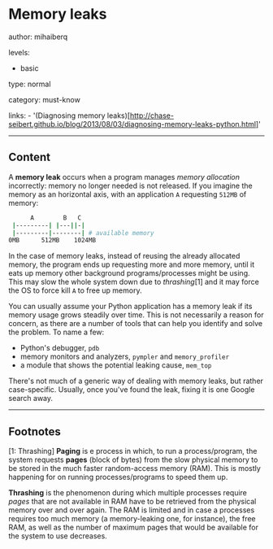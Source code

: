 # Memory leaks
author: mihaiberq

levels:

  - basic

type: normal

category: must-know

links:
    - '(Diagnosing memory leaks)[http://chase-seibert.github.io/blog/2013/08/03/diagnosing-memory-leaks-python.html]'

---
## Content

A **memory leak** occurs when a program manages *memory allocation* incorrectly: memory no longer needed is not released. If you imagine the memory as an horizontal axis, with an application `A` requesting `512MB` of memory:
```bash
      A        B   C
 |---------| |---||-|
 |---------|--------| # available memory
0MB      512MB    1024MB
```
In the case of memory leaks, instead of reusing the already allocated memory, the program ends up requesting more and more memory, until it eats up memory other background programs/processes might be using. This may slow the whole system down due to *thrashing*[1] and it may force the OS to force kill `A` to free up memory.

You can usually assume your Python application has a memory leak if its memory usage grows steadily over time. This is not necessarily a reason for concern, as there are a number of tools that can help you identify and solve the problem. To name a few:
- Python's debugger, `pdb`
- memory monitors and analyzers, `pympler` and `memory_profiler`
- a module that shows the potential leaking cause, `mem_top`

There's not much of a generic way of dealing with memory leaks, but rather case-specific. Usually, once you've found the leak, fixing it is one Google search away.

---
## Footnotes

[1: Thrashing]
**Paging** is e process in which, to run a process/program, the system requests **pages** (block of bytes) from the slow physical memory to be stored in the much faster random-access memory (RAM). This is mostly happening for on running processes/programs to speed them up.

**Thrashing** is the phenomenon during which multiple processes require *pages* that are not available in RAM have to be retrieved from the physical memory over and over again. The RAM is limited and in case a processes requires too much memory (a memory-leaking one, for instance), the free RAM, as well as the number of maximum pages that would be available for the system to use decreases.
